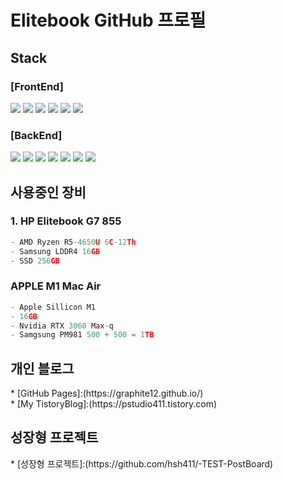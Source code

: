
# Elitebook GitHub 프로필


## Stack
### [FrontEnd]<br />
<img src="https://img.shields.io/badge/-JavaScript-yellow?style=for-the-badge&logo=appveyor"></img>
<img src="https://img.shields.io/badge/-TypeScriptt-blue?style=for-the-badge&logo=appveyor"></img>
<img src="https://img.shields.io/badge/-React-blueviolet?style=for-the-badge&logo=appveyor"></img>
<img src="https://img.shields.io/badge/-React Hook-blue?style=for-the-badge&logo=appveyor"></img>
<img src="https://img.shields.io/badge/-CSS3-Blue?style=for-the-badge&logo=appveyor"></img>
<img src="https://img.shields.io/badge/-NodeJS-Blue?style=for-the-badge&logo=appveyor"></img>

### [BackEnd]<br />
<img src="https://img.shields.io/badge/-NodeJS-brightgreen?style=for-the-badge&logo=appveyor"></img>
<img src="https://img.shields.io/badge/-NestJS-success?style=for-the-badge&logo=appveyor"></img>
<img src="https://img.shields.io/badge/-Mssql-9cf?style=for-the-badge&logo=appveyor"></img>
<img src="https://img.shields.io/badge/-TypeORM-yellowgreen?style=for-the-badge&logo=appveyor"></img>
<img src="https://img.shields.io/badge/-GraphQL-blueviolet?style=for-the-badge&logo=appveyor"></img>
<img src="https://img.shields.io/badge/-AWS EC2-critical?style=for-the-badge&logo=appveyor"></img>
<img src="https://img.shields.io/badge/-AWS CloudFront-critical?style=for-the-badge&logo=appveyor"></img>

## 사용중인 장비
### **1. HP Elitebook G7 855**

```js
- AMD Ryzen R5-4650U 6C-12Th
- Samsung LDDR4 16GB
- SSD 256GB
```

### **APPLE M1 Mac Air**
```js
- Apple Sillicon M1 
- 16GB
- Nvidia RTX 3060 Max-q
- Samgsung PM981 500 + 500 = 1TB
```

## 개인 블로그

<div>* [GitHub Pages]:(https://graphite12.github.io/)</div>
</div>* [My TistoryBlog]:(https://pstudio411.tistory.com)</div>

<!---
hsh411/hsh411 is a ✨ special ✨ repository because its `README.md` (this file) appears on your GitHub profile.
You can click the Preview link to take a look at your changes.
--->

## 성장형 프로젝트 
<div>* [성장형 프로젝트]:(https://github.com/hsh411/-TEST-PostBoard)</div>
